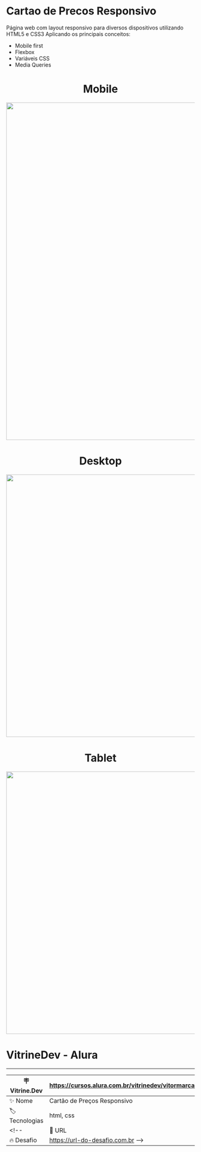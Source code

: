 # Cartao de Precos Responsivo

Página web com layout responsivo para diversos dispositivos utilizando HTML5 e CSS3
Aplicando os principais conceitos:
- Mobile first
- Flexbox
- Variáveis CSS
- Media Queries 


<div align="center">
  <H1>Mobile</H1> 
<img src="https://user-images.githubusercontent.com/60930603/158855474-c52d1b30-ac52-4b09-9fc8-70a3185893be.png" height="900px">
</div>

<div align="center">
  <h1>Desktop</h1>
<img src="https://user-images.githubusercontent.com/60930603/158855470-a718946e-3216-4f8c-9d7e-82973b70d81c.png#vitrinedev" width="700px">
</div>

<div align="center">
  <h1>Tablet</h1>
<img src="https://user-images.githubusercontent.com/60930603/158858695-593bcb17-9eaa-4077-8425-88edd166a62d.png" height="700px">
</div>

# VitrineDev - Alura
---
| :placard: Vitrine.Dev | https://cursos.alura.com.br/vitrinedev/vitormarcato     |
| -------------  | --- |
| :sparkles: Nome        | Cartão de Preços Responsivo
| :label: Tecnologias | html, css
<!--| :rocket: URL         | https://url-deploy.com.br
| :fire: Desafio     | https://url-do-desafio.com.br -->

